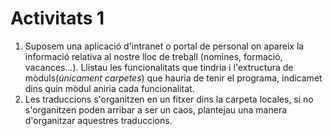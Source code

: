 # Activitats 1

1. Suposem una aplicació d'intranet o portal de personal on apareix la informació relativa al nostre lloc de treball (nomines, formació, vacances...). Llistau les funcionalitats que tindria i l'extructura de mòduls(*únicament carpetes*) que hauria de tenir el programa, indicamet dins quin mòdul aniria cada funcionalitat.
1. Les traduccions s'organitzen en un fitxer dins la carpeta locales, si no s'organitzen poden arribar a ser un caos, plantejau una manera d'organitzar aquestres traduccions.